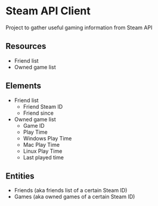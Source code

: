 # Steam API Client
Project to gather useful gaming information from Steam API
## Resources
* Friend list
* Owned game list
## Elements
* Friend list
    * Friend Steam ID
    * Friend since
* Owned game list
    * Game ID
    * Play Time
    * Windows Play Time
    * Mac Play Time
    * Linux Play Time
    * Last played time
## Entities
* Friends (aka friends list of a certain Steam ID)
* Games (aka owned games of a certain Steam ID)